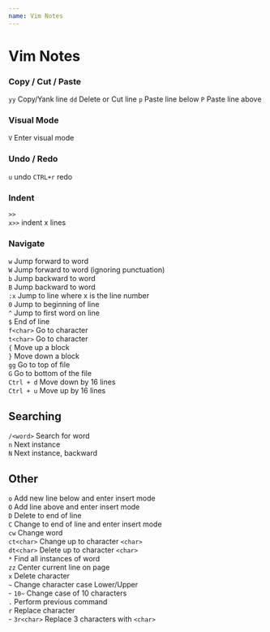 ```yaml
---
name: Vim Notes
---
```


# Vim Notes

### Copy / Cut / Paste
`yy` Copy/Yank line
`dd` Delete or Cut line
`p` Paste line below
`P` Paste line above

### Visual Mode
`V` Enter visual mode

### Undo / Redo
`u` undo
`CTRL+r` redo

### Indent
`>>`  
`x>>` indent x lines 

### Navigate
`w` Jump forward to word  
`W` Jump forward to word (ignoring punctuation)  
`b` Jump backward to word  
`B` Jump backward to word  
`:x` Jump to line where x is the line number  
`0` Jump to beginning of line  
`^` Jump to first word on line  
`$` End of line  
`f<char>` Go to character  
`t<char>` Go to character  
`{` Move up a block  
`}` Move down a block  
`gg` Go to top of file  
`G` Go to bottom of the file  
`Ctrl + d` Move down by 16 lines  
`Ctrl + u` Move up by 16 lines  

## Searching
`/<word>` Search for word  
`n` Next instance  
`N` Next instance, backward  

## Other
`o` Add new line below and enter insert mode  
`O` Add line above and enter insert mode  
`D` Delete to end of line  
`C` Change to end of line and enter insert mode  
`cw` Change word  
`ct<char>` Change up to character `<char>`  
`dt<char>` Delete up to character `<char>`  
`*` Find all instances of word  
`zz` Center current line on page  
`x` Delete character  
`~` Change character case Lower/Upper  
    - `10~` Change case of 10 characters  
`.` Perform previous command  
`r` Replace character  
    - `3r<char>` Replace 3 characters with `<char>`  

